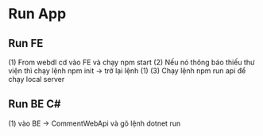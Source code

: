 # Run App

## Run FE

(1) From webdl cd vào FE và chạy npm start
(2) Nếu nó thông báo thiếu thư viện thì chạy lệnh npm init -> trở lại lệnh (1)
(3) Chạy lệnh npm run api để chạy local server

## Run BE C#

(1) vào BE -> CommentWebApi và gõ lệnh dotnet run
